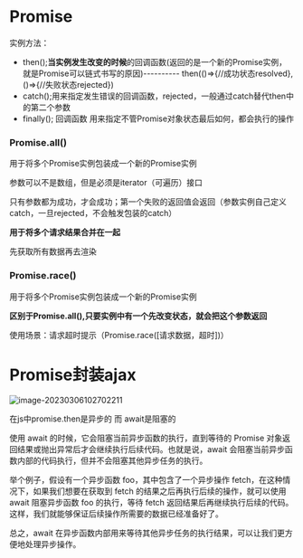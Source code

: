# Promise

实例方法：

- then();**当实例发生改变的时候**的回调函数(返回的是一个新的Promise实例，就是Promise可以链式书写的原因)----------  then(()=>{//成功状态resolved},()=>{//失败状态rejected})
-  catch();用来指定发生错误的回调函数，rejected，一般通过catch替代then中的第二个参数
- finally(); 回调函数 用来指定不管Promise对象状态最后如何，都会执行的操作



### Promise.all()

用于将多个Promise实例包装成一个新的Promise实例

参数可以不是数组，但是必须是iterator（可遍历）接口

只有参数都为成功，才会成功；第一个失败的返回值会返回（参数实例自己定义catch，一旦rejected，不会触发包装的catch）

**用于将多个请求结果合并在一起**

先获取所有数据再去渲染



### Promise.race()

用于将多个Promise实例包装成一个新的Promise实例

**区别于Promise.all(),只要实例中有一个先改变状态，就会把这个参数返回**

使用场景：请求超时提示（Promise.race([请求数据，超时])）







# Promise封装ajax

![image-20230306102702211](C:\Users\29557\AppData\Roaming\Typora\typora-user-images\image-20230306102702211.png)





在js中promise.then是异步的 而 await是阻塞的

使用 await 的时候，它会阻塞当前异步函数的执行，直到等待的 Promise 对象返回结果或抛出异常后才会继续执行后续代码。也就是说，await 会阻塞当前异步函数内部的代码执行，但并不会阻塞其他异步任务的执行。

举个例子，假设有一个异步函数 foo，其中包含了一个异步操作 fetch，在这种情况下，如果我们想要在获取到 fetch 的结果之后再执行后续的操作，就可以使用 await 阻塞异步函数 foo 的执行，等待 fetch 返回结果后再继续执行后续的代码。这样，我们就能够保证后续操作所需要的数据已经准备好了。

总之，await 在异步函数内部用来等待其他异步任务的执行结果，可以让我们更方便地处理异步操作。